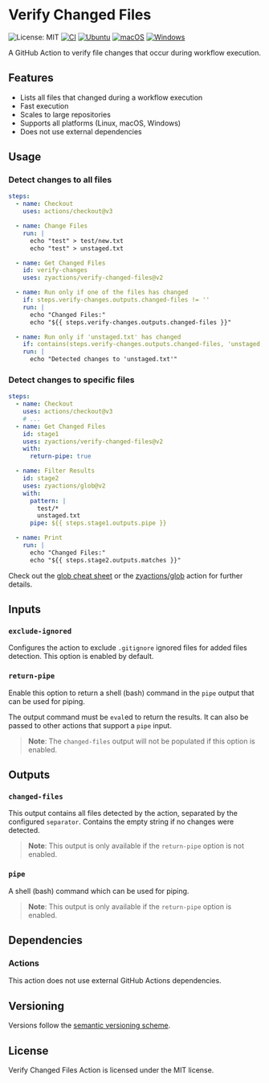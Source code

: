# Verify Changed Files

![License: MIT][shield-license-mit]
[![CI][shield-ci]][workflow-ci]
[![Ubuntu][shield-platform-ubuntu]][job-runs-on]
[![macOS][shield-platform-macos]][job-runs-on]
[![Windows][shield-platform-windows]][job-runs-on]

A GitHub Action to verify file changes that occur during workflow execution.

## Features

- Lists all files that changed during a workflow execution
- Fast execution
- Scales to large repositories
- Supports all platforms (Linux, macOS, Windows)
- Does not use external dependencies

## Usage

### Detect changes to all files

```yaml
steps:
  - name: Checkout
    uses: actions/checkout@v3

  - name: Change Files
    run: |
      echo "test" > test/new.txt
      echo "test" > unstaged.txt

  - name: Get Changed Files
    id: verify-changes
    uses: zyactions/verify-changed-files@v2

  - name: Run only if one of the files has changed
    if: steps.verify-changes.outputs.changed-files != ''
    run: |
      echo "Changed Files:"
      echo "${{ steps.verify-changes.outputs.changed-files }}"

  - name: Run only if 'unstaged.txt' has changed
    if: contains(steps.verify-changes.outputs.changed-files, 'unstaged.txt')
    run: |
      echo "Detected changes to 'unstaged.txt'"
```

### Detect changes to specific files

```yaml
steps:
  - name: Checkout
    uses: actions/checkout@v3
    # ...
  - name: Get Changed Files
    id: stage1
    uses: zyactions/verify-changed-files@v2
    with:
      return-pipe: true

  - name: Filter Results
    id: stage2
    uses: zyactions/glob@v2
    with:
      pattern: |
        test/*
        unstaged.txt
      pipe: ${{ steps.stage1.outputs.pipe }}

  - name: Print
    run: |
      echo "Changed Files:"
      echo "${{ steps.stage2.outputs.matches }}"
```

Check out the [glob cheat sheet][glob-cheat-sheet] or the [zyactions/glob][zyactions-glob] action for further details.

## Inputs

### `exclude-ignored`

Configures the action to exclude `.gitignore` ignored files for added files detection. This option is enabled by default.

### `return-pipe`

Enable this option to return a shell (bash) command in the `pipe` output that can be used for piping.

The output command must be `eval`ed to return the results. It can also be passed to other actions that support a `pipe` input.

> **Note**: The `changed-files` output will not be populated if this option is enabled.

## Outputs

### `changed-files`

This output contains all files detected by the action, separated by the configured `separator`. Contains the empty string if no changes were detected.

> **Note**: This output is only available if the `return-pipe` option is not enabled.

### `pipe`

A shell (bash) command which can be used for piping.
      
> **Note**: This output is only available if the `return-pipe` option is enabled.

## Dependencies

### Actions

This action does not use external GitHub Actions dependencies.

## Versioning

Versions follow the [semantic versioning scheme][semver].

## License

Verify Changed Files Action is licensed under the MIT license.

[glob-cheat-sheet]: https://docs.github.com/en/actions/using-workflows/workflow-syntax-for-github-actions#filter-pattern-cheat-sheet
[job-runs-on]: https://docs.github.com/en/actions/reference/workflow-syntax-for-github-actions#jobsjob_idruns-on
[semver]: https://semver.org
[shield-license-mit]: https://img.shields.io/badge/License-MIT-blue.svg
[shield-ci]: https://github.com/zyactions/verify-changed-files/actions/workflows/ci.yml/badge.svg
[shield-platform-ubuntu]: https://img.shields.io/badge/Ubuntu-E95420?logo=ubuntu\&logoColor=white
[shield-platform-macos]: https://img.shields.io/badge/macOS-53C633?logo=apple\&logoColor=white
[shield-platform-windows]: https://img.shields.io/badge/Windows-0078D6?logo=windows\&logoColor=white
[workflow-ci]: https://github.com/zyactions/verify-changed-files/actions/workflows/ci.yml
[zyactions-glob]: https://github.com/zyactions/glob
